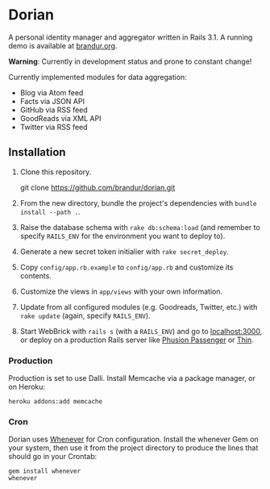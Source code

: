 Dorian
======

A personal identity manager and aggregator written in Rails 3.1. A running demo is available at [brandur.org](http://brandur.org).

**Warning**: Currently in development status and prone to constant change!

Currently implemented modules for data aggregation:

* Blog via Atom feed
* Facts via JSON API
* GitHub via RSS feed
* GoodReads via XML API
* Twitter via RSS feed

Installation
------------

1. Clone this repository.

    git clone https://github.com/brandur/dorian.git

2. From the new directory, bundle the project's dependencies with `bundle install --path .`.

3. Raise the database schema with `rake db:schema:load` (and remember to specify `RAILS_ENV` for the environment you want to deploy to).

3. Generate a new secret token initialier with `rake secret_deploy`.

4. Copy `config/app.rb.example` to `config/app.rb` and customize its contents.

5. Customize the views in `app/views` with your own information.

6. Update from all configured modules (e.g. Goodreads, Twitter, etc.) with `rake update` (again, specify `RAILS_ENV`).

7. Start WebBrick with `rails s` (with a `RAILS_ENV`) and go to [localhost:3000](http://localhost:3000), or deploy on a production Rails server like [Phusion Passenger](http://www.modrails.com/) or [Thin](http://code.macournoyer.com/thin/).

### Production

Production is set to use Dalli. Install Memcache via a package manager, or on Heroku:

    heroku addons:add memcache

### Cron

Dorian uses [Whenever](https://github.com/javan/whenever) for Cron configuration. Install the whenever Gem on your system, then use it from the project directory to produce the lines that should go in your Crontab:

    gem install whenever
    whenever

